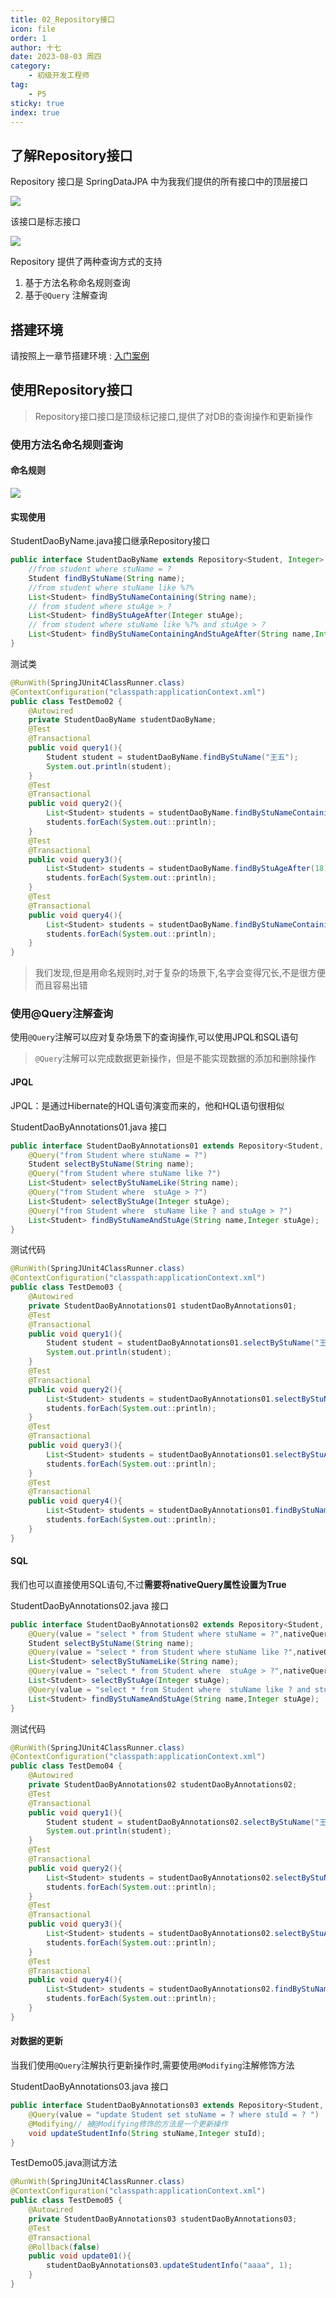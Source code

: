 ```yaml
---
title: 02_Repository接口
icon: file
order: 1
author: 十七
date: 2023-08-03 周四
category:
	- 初级开发工程师
tag:
	- P5
sticky: true
index: true
---
```


## 了解Repository接口

Repository 接口是 SpringDataJPA 中为我我们提供的所有接口中的顶层接口

![](assets/image-20230803101258535.png)

该接口是标志接口

![](assets/image-20230803101439924.png)

Repository 提供了两种查询方式的支持
1. 基于方法名称命名规则查询
2. 基于`@Query` 注解查询

## 搭建环境

请按照上一章节搭建环境 : [入门案例](../01_入门案例/入门案例.md)
## 使用Repository接口

> Repository接口接口是顶级标记接口,提供了对DB的查询操作和更新操作
### 使用方法名命名规则查询

#### 命名规则

![](assets/image-20230803101858591.png)
#### 实现使用

StudentDaoByName.java接口继承Repository接口

```Java
public interface StudentDaoByName extends Repository<Student, Integer> {
    //from student where stuName = ?
    Student findByStuName(String name);
    //from student where stuName like %?%
    List<Student> findByStuNameContaining(String name);
    // from student where stuAge > ?
    List<Student> findByStuAgeAfter(Integer stuAge);
    // from student where stuName like %?% and stuAge > ?
    List<Student> findByStuNameContainingAndStuAgeAfter(String name,Integer stuAge);
}
```

测试类

```Java
@RunWith(SpringJUnit4ClassRunner.class)
@ContextConfiguration("classpath:applicationContext.xml")
public class TestDemo02 {
    @Autowired
    private StudentDaoByName studentDaoByName;
    @Test
    @Transactional
    public void query1(){
        Student student = studentDaoByName.findByStuName("王五");
        System.out.println(student);
    }
    @Test
    @Transactional
    public void query2(){
        List<Student> students = studentDaoByName.findByStuNameContaining("name");
        students.forEach(System.out::println);
    }
    @Test
    @Transactional
    public void query3(){
        List<Student> students = studentDaoByName.findByStuAgeAfter(18);
        students.forEach(System.out::println);
    }
    @Test
    @Transactional
    public void query4(){
        List<Student> students = studentDaoByName.findByStuNameContainingAndStuAgeAfter("name",18);
        students.forEach(System.out::println);
    }
}
```

> 我们发现,但是用命名规则时,对于复杂的场景下,名字会变得冗长,不是很方便而且容易出错

### 使用@Query注解查询

使用`@Query`注解可以应对复杂场景下的查询操作,可以使用JPQL和SQL语句

> `@Query`注解可以完成数据更新操作，但是不能实现数据的添加和删除操作
#### JPQL

JPQL：是通过Hibernate的HQL语句演变而来的，他和HQL语句很相似

StudentDaoByAnnotations01.java 接口

```Java
public interface StudentDaoByAnnotations01 extends Repository<Student, Integer> {
    @Query("from Student where stuName = ?")
    Student selectByStuName(String name);
    @Query("from Student where stuName like ?")
    List<Student> selectByStuNameLike(String name);
    @Query("from Student where  stuAge > ?")
    List<Student> selectByStuAge(Integer stuAge);
    @Query("from Student where  stuName like ? and stuAge > ?")
    List<Student> findByStuNameAndStuAge(String name,Integer stuAge);
}
```

测试代码

```Java
@RunWith(SpringJUnit4ClassRunner.class)
@ContextConfiguration("classpath:applicationContext.xml")
public class TestDemo03 {
    @Autowired
    private StudentDaoByAnnotations01 studentDaoByAnnotations01;
    @Test
    @Transactional
    public void query1(){
        Student student = studentDaoByAnnotations01.selectByStuName("王五");
        System.out.println(student);
    }
    @Test
    @Transactional
    public void query2(){
        List<Student> students = studentDaoByAnnotations01.selectByStuNameLike("%name%");
        students.forEach(System.out::println);
    }
    @Test
    @Transactional
    public void query3(){
        List<Student> students = studentDaoByAnnotations01.selectByStuAge(18);
        students.forEach(System.out::println);
    }
    @Test
    @Transactional
    public void query4(){
        List<Student> students = studentDaoByAnnotations01.findByStuNameAndStuAge("%name%",18);
        students.forEach(System.out::println);
    }
}
```
#### SQL

我们也可以直接使用SQL语句,不过**需要将nativeQuery属性设置为True**

StudentDaoByAnnotations02.java 接口

```Java
public interface StudentDaoByAnnotations02 extends Repository<Student, Integer> {
    @Query(value = "select * from Student where stuName = ?",nativeQuery = true)
    Student selectByStuName(String name);
    @Query(value = "select * from Student where stuName like ?",nativeQuery = true)
    List<Student> selectByStuNameLike(String name);
    @Query(value = "select * from Student where  stuAge > ?",nativeQuery = true)
    List<Student> selectByStuAge(Integer stuAge);
    @Query(value = "select * from Student where  stuName like ? and stuAge > ?",nativeQuery = true)
    List<Student> findByStuNameAndStuAge(String name,Integer stuAge);
}
```

测试代码

```Java
@RunWith(SpringJUnit4ClassRunner.class)
@ContextConfiguration("classpath:applicationContext.xml")
public class TestDemo04 {
    @Autowired
    private StudentDaoByAnnotations02 studentDaoByAnnotations02;
    @Test
    @Transactional
    public void query1(){
        Student student = studentDaoByAnnotations02.selectByStuName("王五");
        System.out.println(student);
    }
    @Test
    @Transactional
    public void query2(){
        List<Student> students = studentDaoByAnnotations02.selectByStuNameLike("%name%");
        students.forEach(System.out::println);
    }
    @Test
    @Transactional
    public void query3(){
        List<Student> students = studentDaoByAnnotations02.selectByStuAge(18);
        students.forEach(System.out::println);
    }
    @Test
    @Transactional
    public void query4(){
        List<Student> students = studentDaoByAnnotations02.findByStuNameAndStuAge("%name%",18);
        students.forEach(System.out::println);
    }
}
```
#### 对数据的更新

当我们使用`@Query`注解执行更新操作时,需要使用`@Modifying`注解修饰方法

StudentDaoByAnnotations03.java 接口
```Java
public interface StudentDaoByAnnotations03 extends Repository<Student, Integer> {
    @Query(value = "update Student set stuName = ? where stuId = ? ")
    @Modifying// 被@Modifying修饰的方法是一个更新操作
    void updateStudentInfo(String stuName,Integer stuId);
}
```

TestDemo05.java测试方法
```Java
@RunWith(SpringJUnit4ClassRunner.class)
@ContextConfiguration("classpath:applicationContext.xml")
public class TestDemo05 {
    @Autowired
    private StudentDaoByAnnotations03 studentDaoByAnnotations03;
    @Test
    @Transactional
    @Rollback(false)
    public void update01(){
        studentDaoByAnnotations03.updateStudentInfo("aaaa", 1);
    }
}
```